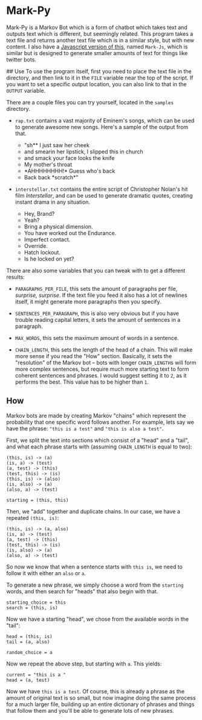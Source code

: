 # Mark-Py
Mark-Py is a Markov Bot which is a form of chatbot which takes text and outputs text which is different, but seemingly related. This program takes a text file and returns another text file which is in a similar style, but with new content. I also have a [Javascript version of this](github.com/ollybritton/mark.js), named `Mark-Js`, which is similar but is designed to generate smaller amounts of text for things like twitter bots.

## Use
To use the program itself, first you need to place the text file in the directory, and then link to it in the `FILE` variable near the top of the script. If you want to set a specific output location, you can also link to that in the `OUTPUT` variable.

There are a couple files you can try yourself, located in the `samples` directory.

+ `rap.txt` contains a vast majority of Eminem's songs, which can be used to generate awesome new songs. Here's a sample of the output from that.
  + "sh\*\* I just saw her cheek
  + and smearin her lipstick, I slipped this in church
  + and smack your face looks the knife
  + My mother's throat
  + \*AHHHHHHHH!\* Guess who's back
  + Back back \*scratch\*"


+ `interstellar.txt` contains the entire script of Christopher Nolan's hit film *Interstellar*, and can be used to generate dramatic quotes, creating instant drama in any situation.
  - Hey, Brand?
  - Yeah?
  - Bring a physical dimension.
  - You have worked out the Endurance.
  - Imperfect contact.
  - Override.
  - Hatch lockout.
  - Is he locked on yet?

There are also some variables that you can tweak with to get a different results:

+ `PARAGRAPHS_PER_FILE`, this sets the amount of paragraphs per file, *surprise, surprise*. If the text file you feed it also has a lot of newlines itself, it might generate more paragraphs then you specify.

+ `SENTENCES_PER_PARAGRAPH`, this is also very obvious but if you have trouble reading capital letters, it sets the amount of sentences in a paragraph.

+ `MAX_WORDS`, this sets the maximum amount of words in a sentence.

+ `CHAIN_LENGTH`, this sets the length of the head of a chain. This will make more sense if you read the "How" section. Basically, it sets the "resolution" of the Markov bot – bots with longer `CHAIN_LENGTH`s will form more complex sentences, but require much more starting text to form coherent sentences and phrases. I would suggest setting it to `2`, as it performs the best. This value has to be higher than `1`.

## How
Markov bots are made by creating Markov "chains" which represent the probability that one specific word follows another. For example, lets say we have the phrase: `"this is a test"` and `"this is also a test"`.

First, we split the text into sections which consist of a "head" and a "tail", and what each phrase starts with (assuming `CHAIN_LENGTH` is equal to two):

    (this, is) -> (a)
    (is, a) -> (test)
    (a, test) -> (this)
    (test, this) -> (is)
    (this, is) -> (also)
    (is, also) -> (a)
    (also, a) -> (test)

    starting = (this, this)

Then, we "add" together and duplicate chains. In our case, we have a repeated `(this, is)`:

    (this, is) -> (a, also)
    (is, a) -> (test)
    (a, test) -> (this)
    (test, this) -> (is)
    (is, also) -> (a)
    (also, a) -> (test)

So now we know that when a sentence starts with `this is`, we need to follow it with either an `also` or `a`.

To generate a new phrase, we simply choose a word from the `starting` words, and then search for "heads" that also begin with that.

    starting_choice = this
    search = (this, is)

Now we have a starting "head", we chose from the available words in the "tail":

    head = (this, is)
    tail = (a, also)

    random_choice = a

Now we repeat the above step, but starting with `a`. This yields:

    current = "this is a "
    head = (a, test)

Now we have `this is a test`. Of course, this is already a phrase as the amount of original text is so small, but now imagine doing the same process for a much larger file, building up an entire dictionary of phrases and things that follow them and you'll be able to generate lots of new phrases.
